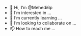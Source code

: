 - 👋 Hi, I’m @Mehedi6p
- 👀 I’m interested in ...
- 🌱 I’m currently learning ...
- 💞️ I’m looking to collaborate on ...
- 📫 How to reach me ...

<!---
Mehedi6p/Mehedi6p is a ✨ special ✨ repository because its `README.md` (this file) appears on your GitHub profile.
You can click the Preview link to take a look at your changes.
--->
